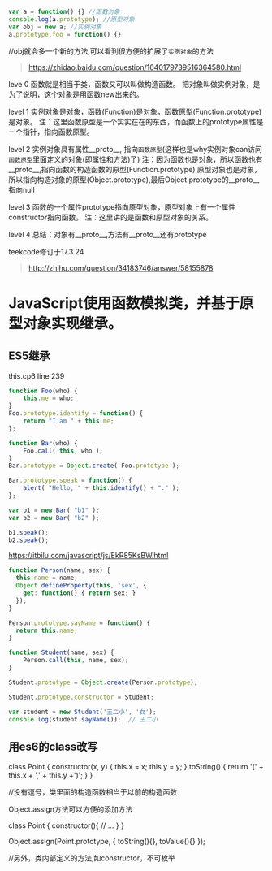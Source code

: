 ```js
var a = function() {} //函数对象
console.log(a.prototype); //原型对象
var obj = new a; //实例对象
a.prototype.foo = function() {}
```
//obj就会多一个新的方法,可以看到很方便的扩展了`实例对象`的方法

>https://zhidao.baidu.com/question/1640179739516364580.html

leve 0 函数就是相当于类，函数又可以叫做构造函数。
       把对象叫做实例对象，是为了说明，这个对象是用函数new出来的。

level 1 实例对象是对象，函数(Function)是对象，函数原型(Function.prototype)是对象。
注：这里函数原型是一个实实在在的东西，而函数上的prototype属性是一个指针，指向函数原型。

level 2 实例对象具有属性__proto__, 指向`函数原型`(这样也是why实例对象can访问`函数原型`里面定义的对象(即属性和方法)了)
注：因为函数也是对象，所以函数也有__proto__,指向函数的构造函数的原型(Function.prototype)
    原型对象也是对象，所以指向构造对象的原型(Object.prototype),最后Object.prototype的__proto__指向null

level 3 函数的一个属性prototype指向原型对象，原型对象上有一个属性constructor指向函数。
注：这里讲的是函数和原型对象的关系。

level 4 总结：对象有__proto__,方法有__proto__还有prototype

teekcode修订于17.3.24

>http://zhihu.com/question/34183746/answer/58155878

# JavaScript使用函数模拟类，并基于原型对象实现继承。

## ES5继承

this.cp6 line 239
```js
function Foo(who) {
	this.me = who;
}
Foo.prototype.identify = function() {
	return "I am " + this.me;
};

function Bar(who) {
	Foo.call( this, who );
}
Bar.prototype = Object.create( Foo.prototype );

Bar.prototype.speak = function() {
	alert( "Hello, " + this.identify() + "." );
};

var b1 = new Bar( "b1" );
var b2 = new Bar( "b2" );

b1.speak();
b2.speak();
```

https://itbilu.com/javascript/js/EkR85KsBW.html

```js
function Person(name, sex) {
  this.name = name;
  Object.defineProperty(this, 'sex', {
    get: function() { return sex; }
  });
}

Person.prototype.sayName = function() {
  return this.name;
}

function Student(name, sex) {
	Person.call(this, name, sex);
}	

Student.prototype = Object.create(Person.prototype);

Student.prototype.constructor = Student;

var student = new Student('王二小', '女');
console.log(student.sayName());  // 王二小
```

## 用es6的class改写

class Point {
    constructor(x, y) {
        this.x = x;
        this.y = y;
    }
    toString() {
        return '(' + this.x + ',' + this.y +')';
    }
}

//没有逗号，类里面的构造函数相当于以前的构造函数

Object.assign方法可以方便的添加方法

class Point {
  constructor(){
    // ...
  }
}

Object.assign(Point.prototype, {
  toString(){},
  toValue(){}
});

//另外，类内部定义的方法,如constructor，不可枚举
